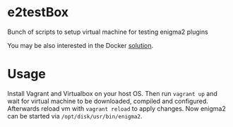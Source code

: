 # e2testBox
Bunch of scripts to setup virtual machine for testing enigma2 plugins

You may be also interested in the Docker [solution](https://github.com/technic/e2xvfb).

# Usage
Install Vagrant and Virtualbox on your host OS. Then run `vagrant up` and wait for virtual machine to be downloaded, compiled and configured. Afterwards reload vm with `vagrant reload` to apply changes. Now enigma2 can be started via `/opt/disk/usr/bin/enigma2`.
